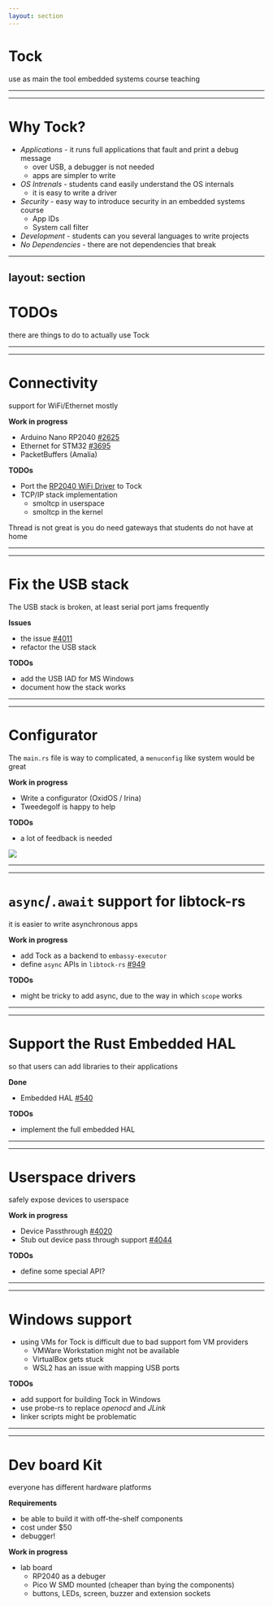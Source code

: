 ```yaml
---
layout: section
---
```

# Tock
use as main the tool embedded systems course teaching

---
---
# Why Tock?

- *Applications* - it runs full applications that fault and print a debug message
  - over USB, a debugger is not needed
  - apps are simpler to write
- *OS Intrenals* - students cand easily understand the OS internals
  - it is easy to write a driver
- *Security* - easy way to introduce security in an embedded systems course
  - App IDs
  - System call filter
- *Development* - students can you several languages to write projects
- *No Dependencies* - there are not dependencies that break

---
layout: section
---
# TODOs
there are things to do to actually use Tock

---
---
# Connectivity
support for WiFi/Ethernet mostly

**Work in progress**
- Arduino Nano RP2040 [#2625](https://github.com/tock/tock/pull/2625)
- Ethernet for STM32 [#3695](https://github.com/tock/tock/pull/3695)
- PacketBuffers (Amalia)

**TODOs**
- Port the [RP2040 WiFi Driver](https://github.com/embassy-rs/embassy/tree/main/cyw43) to Tock
- TCP/IP stack implementation
  - smoltcp in userspace
  - smoltcp in the kernel

Thread is not great is you do need gateways that students do not have at home

---
---
# Fix the USB stack

The USB stack is broken, at least serial port jams frequently

**Issues**
- the issue [#4011](https://github.com/tock/tock/issues/4011)
- refactor the USB stack

**TODOs**
- add the USB IAD for MS Windows
- document how the stack works

---
---
# Configurator

The `main.rs` file is way to complicated, a `menuconfig` like system would be great

<div grid="~ cols-2 gap-5">

<div>

**Work in progress**
- Write a configurator (OxidOS / Irina)
- Tweedegolf is happy to help

**TODOs**
- a lot of feedback is needed

</div>

<img src="/tock/demo.gif" class="w-100">

</div>

---
---
# `async`/`.await` support for libtock-rs
it is easier to write asynchronous apps

**Work in progress**
- add Tock as a backend to `embassy-executor`
- define `async` APIs in `libtock-rs` [#949](https://github.com/tock/libtock-rs/issues/494)

**TODOs**
- might be tricky to add async, due to the way in which `scope` works

---
---
# Support the Rust Embedded HAL
so that users can add libraries to their applications

**Done**
- Embedded HAL [#540](https://github.com/tock/libtock-rs/pull/540)

**TODOs**
- implement the full embedded HAL

---
---
# Userspace drivers
safely expose devices to userspace

**Work in progress**
- Device Passthrough [#4020](https://github.com/tock/tock/issues/4020)
- Stub out device pass through support [#4044](https://github.com/tock/tock/pull/4044)

**TODOs**
- define some special API?

---
---
# Windows support

- using VMs for Tock is difficult due to bad support fom VM providers
  - VMWare Workstation might not be available
  - VirtualBox gets stuck
  - WSL2 has an issue with mapping USB ports

**TODOs**
- add support for building Tock in Windows
- use probe-rs to replace *openocd* and *JLink*
- linker scripts might be problematic

---
---
# Dev board Kit
everyone has different hardware platforms

**Requirements**
- be able to build it with off-the-shelf components
- cost under $50
- debugger!

**Work in progress**
- lab board
  - RP2040 as a debuger
  - Pico W SMD mounted (cheaper than bying the components)
  - buttons, LEDs, screen, buzzer and extension sockets
